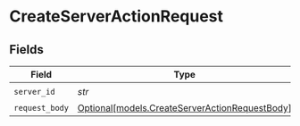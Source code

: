 # CreateServerActionRequest


## Fields

| Field                                                                                        | Type                                                                                         | Required                                                                                     | Description                                                                                  |
| -------------------------------------------------------------------------------------------- | -------------------------------------------------------------------------------------------- | -------------------------------------------------------------------------------------------- | -------------------------------------------------------------------------------------------- |
| `server_id`                                                                                  | *str*                                                                                        | :heavy_check_mark:                                                                           | N/A                                                                                          |
| `request_body`                                                                               | [Optional[models.CreateServerActionRequestBody]](../models/createserveractionrequestbody.md) | :heavy_minus_sign:                                                                           | N/A                                                                                          |